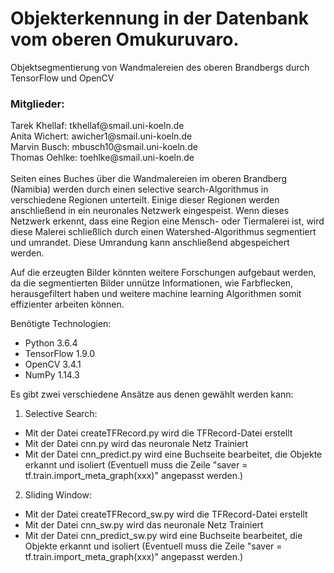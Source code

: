 ﻿# Objekterkennung in der Datenbank vom oberen Omukuruvaro.
Objektsegmentierung von Wandmalereien des oberen Brandbergs durch TensorFlow und OpenCV

<h3>Mitglieder:</h3>
Tarek Khellaf: tkhellaf@smail.uni-koeln.de <br>
Anita Wichert: awicher1@smail.uni-koeln.de <br>
Marvin Busch: mbusch10@smail.uni-koeln.de<br>
Thomas Oehlke: toehlke@smail.uni-koeln.de<br>
<br>Seiten eines Buches über die Wandmalereien im oberen Brandberg (Namibia) werden durch einen selective search-Algorithmus in verschiedene Regionen unterteilt. Einige dieser Regionen werden anschließend in ein neuronales Netzwerk eingespeist. Wenn dieses Netzwerk erkennt, dass eine Region eine Mensch- oder Tiermalerei ist, wird diese Malerei schließlich durch einen Watershed-Algorithmus segmentiert und umrandet. Diese Umrandung kann anschließend abgespeichert werden.

Auf die erzeugten Bilder könnten weitere Forschungen aufgebaut werden, da die segmentierten Bilder unnütze Informationen, wie Farbflecken, herausgefiltert haben und weitere machine learning Algorithmen somit effizienter arbeiten können.

Benötigte Technologien:
  - Python 3.6.4
  - TensorFlow 1.9.0
  - OpenCV 3.4.1
  - NumPy 1.14.3

Es gibt zwei verschiedene Ansätze aus denen gewählt werden kann:
1) Selective Search:
  - Mit der Datei createTFRecord.py wird die TFRecord-Datei erstellt
  - Mit der Datei cnn.py wird das neuronale Netz Trainiert
  - Mit der Datei cnn_predict.py wird eine Buchseite bearbeitet, die Objekte erkannt und isoliert
    (Eventuell muss die Zeile "saver = tf.train.import_meta_graph(xxx)" angepasst werden.)
    
2) Sliding Window:
  - Mit der Datei createTFRecord_sw.py wird die TFRecord-Datei erstellt
  - Mit der Datei cnn_sw.py wird das neuronale Netz Trainiert
  - Mit der Datei cnn_predict_sw.py wird eine Buchseite bearbeitet, die Objekte erkannt und isoliert
    (Eventuell muss die Zeile "saver = tf.train.import_meta_graph(xxx)" angepasst werden.)
